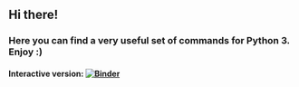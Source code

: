 ## Hi there! 

### Here you can find a very useful set of commands for Python 3. <br />Enjoy :)

#### Interactive version: [![Binder](https://mybinder.org/badge_logo.svg)](https://mybinder.org/v2/gh/alexanch/python-cheat-sheet/master)
